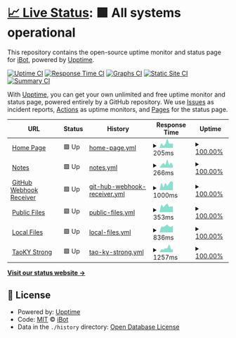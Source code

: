 # [📈 Live Status](https://status.ibugone.com): <!--live status--> **🟩 All systems operational**

This repository contains the open-source uptime monitor and status page for [iBot](https://ibugone.com/), powered by [Upptime](https://github.com/upptime/upptime).

[![Uptime CI](https://github.com/iBug-Bot/status/workflows/Uptime%20CI/badge.svg)](https://github.com/iBug-Bot/status/actions?query=workflow%3A%22Uptime+CI%22)
[![Response Time CI](https://github.com/iBug-Bot/status/workflows/Response%20Time%20CI/badge.svg)](https://github.com/iBug-Bot/status/actions?query=workflow%3A%22Response+Time+CI%22)
[![Graphs CI](https://github.com/iBug-Bot/status/workflows/Graphs%20CI/badge.svg)](https://github.com/iBug-Bot/status/actions?query=workflow%3A%22Graphs+CI%22)
[![Static Site CI](https://github.com/iBug-Bot/status/workflows/Static%20Site%20CI/badge.svg)](https://github.com/iBug-Bot/status/actions?query=workflow%3A%22Static+Site+CI%22)
[![Summary CI](https://github.com/iBug-Bot/status/workflows/Summary%20CI/badge.svg)](https://github.com/iBug-Bot/status/actions?query=workflow%3A%22Summary+CI%22)

With [Upptime](https://upptime.js.org), you can get your own unlimited and free uptime monitor and status page, powered entirely by a GitHub repository. We use [Issues](https://github.com/iBug-Bot/status/issues) as incident reports, [Actions](https://github.com/iBug-Bot/status/actions) as uptime monitors, and [Pages](https://status.ibugone.com) for the status page.

<!--start: status pages-->
<!-- This summary is generated by Upptime (https://github.com/upptime/upptime) -->
<!-- Do not edit this manually, your changes will be overwritten -->
<!-- prettier-ignore -->
| URL | Status | History | Response Time | Uptime |
| --- | ------ | ------- | ------------- | ------ |
| <img alt="" src="https://favicons.githubusercontent.com/ibug.io" height="13"> [Home Page](https://ibug.io/) | 🟩 Up | [home-page.yml](https://github.com/iBug-Bot/status/commits/HEAD/history/home-page.yml) | <details><summary><img alt="Response time graph" src="./graphs/home-page/response-time-week.png" height="20"> 205ms</summary><br><a href="https://status.ibugone.com/history/home-page"><img alt="Response time 147" src="https://img.shields.io/endpoint?url=https%3A%2F%2Fraw.githubusercontent.com%2FiBug-Bot%2Fstatus%2FHEAD%2Fapi%2Fhome-page%2Fresponse-time.json"></a><br><a href="https://status.ibugone.com/history/home-page"><img alt="24-hour response time 189" src="https://img.shields.io/endpoint?url=https%3A%2F%2Fraw.githubusercontent.com%2FiBug-Bot%2Fstatus%2FHEAD%2Fapi%2Fhome-page%2Fresponse-time-day.json"></a><br><a href="https://status.ibugone.com/history/home-page"><img alt="7-day response time 205" src="https://img.shields.io/endpoint?url=https%3A%2F%2Fraw.githubusercontent.com%2FiBug-Bot%2Fstatus%2FHEAD%2Fapi%2Fhome-page%2Fresponse-time-week.json"></a><br><a href="https://status.ibugone.com/history/home-page"><img alt="30-day response time 190" src="https://img.shields.io/endpoint?url=https%3A%2F%2Fraw.githubusercontent.com%2FiBug-Bot%2Fstatus%2FHEAD%2Fapi%2Fhome-page%2Fresponse-time-month.json"></a><br><a href="https://status.ibugone.com/history/home-page"><img alt="1-year response time 147" src="https://img.shields.io/endpoint?url=https%3A%2F%2Fraw.githubusercontent.com%2FiBug-Bot%2Fstatus%2FHEAD%2Fapi%2Fhome-page%2Fresponse-time-year.json"></a></details> | <details><summary><a href="https://status.ibugone.com/history/home-page">100.00%</a></summary><a href="https://status.ibugone.com/history/home-page"><img alt="All-time uptime 100.00%" src="https://img.shields.io/endpoint?url=https%3A%2F%2Fraw.githubusercontent.com%2FiBug-Bot%2Fstatus%2FHEAD%2Fapi%2Fhome-page%2Fuptime.json"></a><br><a href="https://status.ibugone.com/history/home-page"><img alt="24-hour uptime 100.00%" src="https://img.shields.io/endpoint?url=https%3A%2F%2Fraw.githubusercontent.com%2FiBug-Bot%2Fstatus%2FHEAD%2Fapi%2Fhome-page%2Fuptime-day.json"></a><br><a href="https://status.ibugone.com/history/home-page"><img alt="7-day uptime 100.00%" src="https://img.shields.io/endpoint?url=https%3A%2F%2Fraw.githubusercontent.com%2FiBug-Bot%2Fstatus%2FHEAD%2Fapi%2Fhome-page%2Fuptime-week.json"></a><br><a href="https://status.ibugone.com/history/home-page"><img alt="30-day uptime 100.00%" src="https://img.shields.io/endpoint?url=https%3A%2F%2Fraw.githubusercontent.com%2FiBug-Bot%2Fstatus%2FHEAD%2Fapi%2Fhome-page%2Fuptime-month.json"></a><br><a href="https://status.ibugone.com/history/home-page"><img alt="1-year uptime 100.00%" src="https://img.shields.io/endpoint?url=https%3A%2F%2Fraw.githubusercontent.com%2FiBug-Bot%2Fstatus%2FHEAD%2Fapi%2Fhome-page%2Fuptime-year.json"></a></details>
| <img alt="" src="https://favicons.githubusercontent.com/notes.ibug.io" height="13"> [Notes](https://notes.ibug.io/) | 🟩 Up | [notes.yml](https://github.com/iBug-Bot/status/commits/HEAD/history/notes.yml) | <details><summary><img alt="Response time graph" src="./graphs/notes/response-time-week.png" height="20"> 266ms</summary><br><a href="https://status.ibugone.com/history/notes"><img alt="Response time 262" src="https://img.shields.io/endpoint?url=https%3A%2F%2Fraw.githubusercontent.com%2FiBug-Bot%2Fstatus%2FHEAD%2Fapi%2Fnotes%2Fresponse-time.json"></a><br><a href="https://status.ibugone.com/history/notes"><img alt="24-hour response time 151" src="https://img.shields.io/endpoint?url=https%3A%2F%2Fraw.githubusercontent.com%2FiBug-Bot%2Fstatus%2FHEAD%2Fapi%2Fnotes%2Fresponse-time-day.json"></a><br><a href="https://status.ibugone.com/history/notes"><img alt="7-day response time 266" src="https://img.shields.io/endpoint?url=https%3A%2F%2Fraw.githubusercontent.com%2FiBug-Bot%2Fstatus%2FHEAD%2Fapi%2Fnotes%2Fresponse-time-week.json"></a><br><a href="https://status.ibugone.com/history/notes"><img alt="30-day response time 228" src="https://img.shields.io/endpoint?url=https%3A%2F%2Fraw.githubusercontent.com%2FiBug-Bot%2Fstatus%2FHEAD%2Fapi%2Fnotes%2Fresponse-time-month.json"></a><br><a href="https://status.ibugone.com/history/notes"><img alt="1-year response time 262" src="https://img.shields.io/endpoint?url=https%3A%2F%2Fraw.githubusercontent.com%2FiBug-Bot%2Fstatus%2FHEAD%2Fapi%2Fnotes%2Fresponse-time-year.json"></a></details> | <details><summary><a href="https://status.ibugone.com/history/notes">100.00%</a></summary><a href="https://status.ibugone.com/history/notes"><img alt="All-time uptime 100.00%" src="https://img.shields.io/endpoint?url=https%3A%2F%2Fraw.githubusercontent.com%2FiBug-Bot%2Fstatus%2FHEAD%2Fapi%2Fnotes%2Fuptime.json"></a><br><a href="https://status.ibugone.com/history/notes"><img alt="24-hour uptime 100.00%" src="https://img.shields.io/endpoint?url=https%3A%2F%2Fraw.githubusercontent.com%2FiBug-Bot%2Fstatus%2FHEAD%2Fapi%2Fnotes%2Fuptime-day.json"></a><br><a href="https://status.ibugone.com/history/notes"><img alt="7-day uptime 100.00%" src="https://img.shields.io/endpoint?url=https%3A%2F%2Fraw.githubusercontent.com%2FiBug-Bot%2Fstatus%2FHEAD%2Fapi%2Fnotes%2Fuptime-week.json"></a><br><a href="https://status.ibugone.com/history/notes"><img alt="30-day uptime 100.00%" src="https://img.shields.io/endpoint?url=https%3A%2F%2Fraw.githubusercontent.com%2FiBug-Bot%2Fstatus%2FHEAD%2Fapi%2Fnotes%2Fuptime-month.json"></a><br><a href="https://status.ibugone.com/history/notes"><img alt="1-year uptime 100.00%" src="https://img.shields.io/endpoint?url=https%3A%2F%2Fraw.githubusercontent.com%2FiBug-Bot%2Fstatus%2FHEAD%2Fapi%2Fnotes%2Fuptime-year.json"></a></details>
| <img alt="" src="https://favicons.githubusercontent.com/api.ibugone.com" height="13"> [GitHub Webhook Receiver](https://api.ibugone.com/gh/_status) | 🟩 Up | [git-hub-webhook-receiver.yml](https://github.com/iBug-Bot/status/commits/HEAD/history/git-hub-webhook-receiver.yml) | <details><summary><img alt="Response time graph" src="./graphs/git-hub-webhook-receiver/response-time-week.png" height="20"> 1000ms</summary><br><a href="https://status.ibugone.com/history/git-hub-webhook-receiver"><img alt="Response time 866" src="https://img.shields.io/endpoint?url=https%3A%2F%2Fraw.githubusercontent.com%2FiBug-Bot%2Fstatus%2FHEAD%2Fapi%2Fgit-hub-webhook-receiver%2Fresponse-time.json"></a><br><a href="https://status.ibugone.com/history/git-hub-webhook-receiver"><img alt="24-hour response time 1236" src="https://img.shields.io/endpoint?url=https%3A%2F%2Fraw.githubusercontent.com%2FiBug-Bot%2Fstatus%2FHEAD%2Fapi%2Fgit-hub-webhook-receiver%2Fresponse-time-day.json"></a><br><a href="https://status.ibugone.com/history/git-hub-webhook-receiver"><img alt="7-day response time 1000" src="https://img.shields.io/endpoint?url=https%3A%2F%2Fraw.githubusercontent.com%2FiBug-Bot%2Fstatus%2FHEAD%2Fapi%2Fgit-hub-webhook-receiver%2Fresponse-time-week.json"></a><br><a href="https://status.ibugone.com/history/git-hub-webhook-receiver"><img alt="30-day response time 1071" src="https://img.shields.io/endpoint?url=https%3A%2F%2Fraw.githubusercontent.com%2FiBug-Bot%2Fstatus%2FHEAD%2Fapi%2Fgit-hub-webhook-receiver%2Fresponse-time-month.json"></a><br><a href="https://status.ibugone.com/history/git-hub-webhook-receiver"><img alt="1-year response time 866" src="https://img.shields.io/endpoint?url=https%3A%2F%2Fraw.githubusercontent.com%2FiBug-Bot%2Fstatus%2FHEAD%2Fapi%2Fgit-hub-webhook-receiver%2Fresponse-time-year.json"></a></details> | <details><summary><a href="https://status.ibugone.com/history/git-hub-webhook-receiver">100.00%</a></summary><a href="https://status.ibugone.com/history/git-hub-webhook-receiver"><img alt="All-time uptime 100.00%" src="https://img.shields.io/endpoint?url=https%3A%2F%2Fraw.githubusercontent.com%2FiBug-Bot%2Fstatus%2FHEAD%2Fapi%2Fgit-hub-webhook-receiver%2Fuptime.json"></a><br><a href="https://status.ibugone.com/history/git-hub-webhook-receiver"><img alt="24-hour uptime 100.00%" src="https://img.shields.io/endpoint?url=https%3A%2F%2Fraw.githubusercontent.com%2FiBug-Bot%2Fstatus%2FHEAD%2Fapi%2Fgit-hub-webhook-receiver%2Fuptime-day.json"></a><br><a href="https://status.ibugone.com/history/git-hub-webhook-receiver"><img alt="7-day uptime 100.00%" src="https://img.shields.io/endpoint?url=https%3A%2F%2Fraw.githubusercontent.com%2FiBug-Bot%2Fstatus%2FHEAD%2Fapi%2Fgit-hub-webhook-receiver%2Fuptime-week.json"></a><br><a href="https://status.ibugone.com/history/git-hub-webhook-receiver"><img alt="30-day uptime 100.00%" src="https://img.shields.io/endpoint?url=https%3A%2F%2Fraw.githubusercontent.com%2FiBug-Bot%2Fstatus%2FHEAD%2Fapi%2Fgit-hub-webhook-receiver%2Fuptime-month.json"></a><br><a href="https://status.ibugone.com/history/git-hub-webhook-receiver"><img alt="1-year uptime 100.00%" src="https://img.shields.io/endpoint?url=https%3A%2F%2Fraw.githubusercontent.com%2FiBug-Bot%2Fstatus%2FHEAD%2Fapi%2Fgit-hub-webhook-receiver%2Fuptime-year.json"></a></details>
| <img alt="" src="https://favicons.githubusercontent.com/b2.ibugone.com" height="13"> [Public Files](https://b2.ibugone.com/) | 🟩 Up | [public-files.yml](https://github.com/iBug-Bot/status/commits/HEAD/history/public-files.yml) | <details><summary><img alt="Response time graph" src="./graphs/public-files/response-time-week.png" height="20"> 353ms</summary><br><a href="https://status.ibugone.com/history/public-files"><img alt="Response time 392" src="https://img.shields.io/endpoint?url=https%3A%2F%2Fraw.githubusercontent.com%2FiBug-Bot%2Fstatus%2FHEAD%2Fapi%2Fpublic-files%2Fresponse-time.json"></a><br><a href="https://status.ibugone.com/history/public-files"><img alt="24-hour response time 316" src="https://img.shields.io/endpoint?url=https%3A%2F%2Fraw.githubusercontent.com%2FiBug-Bot%2Fstatus%2FHEAD%2Fapi%2Fpublic-files%2Fresponse-time-day.json"></a><br><a href="https://status.ibugone.com/history/public-files"><img alt="7-day response time 353" src="https://img.shields.io/endpoint?url=https%3A%2F%2Fraw.githubusercontent.com%2FiBug-Bot%2Fstatus%2FHEAD%2Fapi%2Fpublic-files%2Fresponse-time-week.json"></a><br><a href="https://status.ibugone.com/history/public-files"><img alt="30-day response time 391" src="https://img.shields.io/endpoint?url=https%3A%2F%2Fraw.githubusercontent.com%2FiBug-Bot%2Fstatus%2FHEAD%2Fapi%2Fpublic-files%2Fresponse-time-month.json"></a><br><a href="https://status.ibugone.com/history/public-files"><img alt="1-year response time 392" src="https://img.shields.io/endpoint?url=https%3A%2F%2Fraw.githubusercontent.com%2FiBug-Bot%2Fstatus%2FHEAD%2Fapi%2Fpublic-files%2Fresponse-time-year.json"></a></details> | <details><summary><a href="https://status.ibugone.com/history/public-files">100.00%</a></summary><a href="https://status.ibugone.com/history/public-files"><img alt="All-time uptime 99.91%" src="https://img.shields.io/endpoint?url=https%3A%2F%2Fraw.githubusercontent.com%2FiBug-Bot%2Fstatus%2FHEAD%2Fapi%2Fpublic-files%2Fuptime.json"></a><br><a href="https://status.ibugone.com/history/public-files"><img alt="24-hour uptime 100.00%" src="https://img.shields.io/endpoint?url=https%3A%2F%2Fraw.githubusercontent.com%2FiBug-Bot%2Fstatus%2FHEAD%2Fapi%2Fpublic-files%2Fuptime-day.json"></a><br><a href="https://status.ibugone.com/history/public-files"><img alt="7-day uptime 100.00%" src="https://img.shields.io/endpoint?url=https%3A%2F%2Fraw.githubusercontent.com%2FiBug-Bot%2Fstatus%2FHEAD%2Fapi%2Fpublic-files%2Fuptime-week.json"></a><br><a href="https://status.ibugone.com/history/public-files"><img alt="30-day uptime 100.00%" src="https://img.shields.io/endpoint?url=https%3A%2F%2Fraw.githubusercontent.com%2FiBug-Bot%2Fstatus%2FHEAD%2Fapi%2Fpublic-files%2Fuptime-month.json"></a><br><a href="https://status.ibugone.com/history/public-files"><img alt="1-year uptime 99.91%" src="https://img.shields.io/endpoint?url=https%3A%2F%2Fraw.githubusercontent.com%2FiBug-Bot%2Fstatus%2FHEAD%2Fapi%2Fpublic-files%2Fuptime-year.json"></a></details>
| <img alt="" src="https://favicons.githubusercontent.com/ustc-files.ibugone.com" height="13"> [Local Files](https://ustc-files.ibugone.com/) | 🟩 Up | [local-files.yml](https://github.com/iBug-Bot/status/commits/HEAD/history/local-files.yml) | <details><summary><img alt="Response time graph" src="./graphs/local-files/response-time-week.png" height="20"> 836ms</summary><br><a href="https://status.ibugone.com/history/local-files"><img alt="Response time 5919" src="https://img.shields.io/endpoint?url=https%3A%2F%2Fraw.githubusercontent.com%2FiBug-Bot%2Fstatus%2FHEAD%2Fapi%2Flocal-files%2Fresponse-time.json"></a><br><a href="https://status.ibugone.com/history/local-files"><img alt="24-hour response time 891" src="https://img.shields.io/endpoint?url=https%3A%2F%2Fraw.githubusercontent.com%2FiBug-Bot%2Fstatus%2FHEAD%2Fapi%2Flocal-files%2Fresponse-time-day.json"></a><br><a href="https://status.ibugone.com/history/local-files"><img alt="7-day response time 836" src="https://img.shields.io/endpoint?url=https%3A%2F%2Fraw.githubusercontent.com%2FiBug-Bot%2Fstatus%2FHEAD%2Fapi%2Flocal-files%2Fresponse-time-week.json"></a><br><a href="https://status.ibugone.com/history/local-files"><img alt="30-day response time 12971" src="https://img.shields.io/endpoint?url=https%3A%2F%2Fraw.githubusercontent.com%2FiBug-Bot%2Fstatus%2FHEAD%2Fapi%2Flocal-files%2Fresponse-time-month.json"></a><br><a href="https://status.ibugone.com/history/local-files"><img alt="1-year response time 5919" src="https://img.shields.io/endpoint?url=https%3A%2F%2Fraw.githubusercontent.com%2FiBug-Bot%2Fstatus%2FHEAD%2Fapi%2Flocal-files%2Fresponse-time-year.json"></a></details> | <details><summary><a href="https://status.ibugone.com/history/local-files">100.00%</a></summary><a href="https://status.ibugone.com/history/local-files"><img alt="All-time uptime 98.39%" src="https://img.shields.io/endpoint?url=https%3A%2F%2Fraw.githubusercontent.com%2FiBug-Bot%2Fstatus%2FHEAD%2Fapi%2Flocal-files%2Fuptime.json"></a><br><a href="https://status.ibugone.com/history/local-files"><img alt="24-hour uptime 100.00%" src="https://img.shields.io/endpoint?url=https%3A%2F%2Fraw.githubusercontent.com%2FiBug-Bot%2Fstatus%2FHEAD%2Fapi%2Flocal-files%2Fuptime-day.json"></a><br><a href="https://status.ibugone.com/history/local-files"><img alt="7-day uptime 100.00%" src="https://img.shields.io/endpoint?url=https%3A%2F%2Fraw.githubusercontent.com%2FiBug-Bot%2Fstatus%2FHEAD%2Fapi%2Flocal-files%2Fuptime-week.json"></a><br><a href="https://status.ibugone.com/history/local-files"><img alt="30-day uptime 92.42%" src="https://img.shields.io/endpoint?url=https%3A%2F%2Fraw.githubusercontent.com%2FiBug-Bot%2Fstatus%2FHEAD%2Fapi%2Flocal-files%2Fuptime-month.json"></a><br><a href="https://status.ibugone.com/history/local-files"><img alt="1-year uptime 98.39%" src="https://img.shields.io/endpoint?url=https%3A%2F%2Fraw.githubusercontent.com%2FiBug-Bot%2Fstatus%2FHEAD%2Fapi%2Flocal-files%2Fuptime-year.json"></a></details>
| <img alt="" src="https://favicons.githubusercontent.com/taokystrong.com" height="13"> [TaoKY Strong](https://taokystrong.com/) | 🟩 Up | [tao-ky-strong.yml](https://github.com/iBug-Bot/status/commits/HEAD/history/tao-ky-strong.yml) | <details><summary><img alt="Response time graph" src="./graphs/tao-ky-strong/response-time-week.png" height="20"> 1257ms</summary><br><a href="https://status.ibugone.com/history/tao-ky-strong"><img alt="Response time 1478" src="https://img.shields.io/endpoint?url=https%3A%2F%2Fraw.githubusercontent.com%2FiBug-Bot%2Fstatus%2FHEAD%2Fapi%2Ftao-ky-strong%2Fresponse-time.json"></a><br><a href="https://status.ibugone.com/history/tao-ky-strong"><img alt="24-hour response time 959" src="https://img.shields.io/endpoint?url=https%3A%2F%2Fraw.githubusercontent.com%2FiBug-Bot%2Fstatus%2FHEAD%2Fapi%2Ftao-ky-strong%2Fresponse-time-day.json"></a><br><a href="https://status.ibugone.com/history/tao-ky-strong"><img alt="7-day response time 1257" src="https://img.shields.io/endpoint?url=https%3A%2F%2Fraw.githubusercontent.com%2FiBug-Bot%2Fstatus%2FHEAD%2Fapi%2Ftao-ky-strong%2Fresponse-time-week.json"></a><br><a href="https://status.ibugone.com/history/tao-ky-strong"><img alt="30-day response time 1137" src="https://img.shields.io/endpoint?url=https%3A%2F%2Fraw.githubusercontent.com%2FiBug-Bot%2Fstatus%2FHEAD%2Fapi%2Ftao-ky-strong%2Fresponse-time-month.json"></a><br><a href="https://status.ibugone.com/history/tao-ky-strong"><img alt="1-year response time 1478" src="https://img.shields.io/endpoint?url=https%3A%2F%2Fraw.githubusercontent.com%2FiBug-Bot%2Fstatus%2FHEAD%2Fapi%2Ftao-ky-strong%2Fresponse-time-year.json"></a></details> | <details><summary><a href="https://status.ibugone.com/history/tao-ky-strong">100.00%</a></summary><a href="https://status.ibugone.com/history/tao-ky-strong"><img alt="All-time uptime 96.96%" src="https://img.shields.io/endpoint?url=https%3A%2F%2Fraw.githubusercontent.com%2FiBug-Bot%2Fstatus%2FHEAD%2Fapi%2Ftao-ky-strong%2Fuptime.json"></a><br><a href="https://status.ibugone.com/history/tao-ky-strong"><img alt="24-hour uptime 100.00%" src="https://img.shields.io/endpoint?url=https%3A%2F%2Fraw.githubusercontent.com%2FiBug-Bot%2Fstatus%2FHEAD%2Fapi%2Ftao-ky-strong%2Fuptime-day.json"></a><br><a href="https://status.ibugone.com/history/tao-ky-strong"><img alt="7-day uptime 100.00%" src="https://img.shields.io/endpoint?url=https%3A%2F%2Fraw.githubusercontent.com%2FiBug-Bot%2Fstatus%2FHEAD%2Fapi%2Ftao-ky-strong%2Fuptime-week.json"></a><br><a href="https://status.ibugone.com/history/tao-ky-strong"><img alt="30-day uptime 95.87%" src="https://img.shields.io/endpoint?url=https%3A%2F%2Fraw.githubusercontent.com%2FiBug-Bot%2Fstatus%2FHEAD%2Fapi%2Ftao-ky-strong%2Fuptime-month.json"></a><br><a href="https://status.ibugone.com/history/tao-ky-strong"><img alt="1-year uptime 96.96%" src="https://img.shields.io/endpoint?url=https%3A%2F%2Fraw.githubusercontent.com%2FiBug-Bot%2Fstatus%2FHEAD%2Fapi%2Ftao-ky-strong%2Fuptime-year.json"></a></details>

<!--end: status pages-->

[**Visit our status website →**](https://status.ibugone.com)

## 📄 License

- Powered by: [Upptime](https://github.com/upptime/upptime)
- Code: [MIT](./LICENSE) © [iBot](https://ibugone.com/)
- Data in the `./history` directory: [Open Database License](https://opendatacommons.org/licenses/odbl/1-0/)

